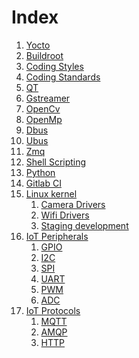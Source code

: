 # Index 

1.  [Yocto]()
1.  [Buildroot]()
1.  [Coding Styles]()
1.  [Coding Standards]()
1.  [QT]()
1.  [Gstreamer]()
1.  [OpenCv]()
1.  [OpenMp]()
1.  [Dbus]()
1.  [Ubus]()
1.  [Zmq]()
1.  [Shell Scripting]()
1.  [Python]()
1.  [Gitlab CI]()
1.  [Linux kernel]()
    1.  [Camera Drivers]()
    1.  [Wifi Drivers]()
    1.  [Staging development]()
1.  [IoT Peripherals]()
    1.  [GPIO]()
    1.  [I2C]()
    1.  [SPI]()
    1.  [UART]()
    1.  [PWM]()
    1.  [ADC]()
1.  [IoT Protocols]()
    1.  [MQTT]()
    1.  [AMQP]()
    1.  [HTTP]()
